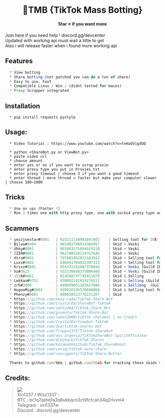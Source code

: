 <h1 align="center">💎TMB {TikTok Mass Botting}</h1>

<p align='center'>
  <b>Star ⭐ if you want more</b><br>
</p>

Join here if you need help ! discord.gg/devcenter
<br>Updated with working api must wait a little to get
<br>Also i will release faster when i found more working api

## Features
```js
  * View botting
  * Share botting (not patched you can do a ton of share)
  * Easy to use, Fast
  * Compatible Linux / Win / (didnt tested for macos)
  * Proxy Scrapper integrated
```

## Installation
```
  * pip install requests pystyle
```

##  Usage:
```
  * Video Tutorial : https://www.youtube.com/watch?v=tnHadVigdQQ

  * python <ShareBot.py or ViewBot.py>
  * paste video url
  * choose amount
  * enter yes or no if you want to scrap proxie
  * enter proxy type you put in Proxies.txt
  * enter proxy timeout | choose 3 if you want a good timeout
  * enter thread | more thread = faster but make your computer slower | choose 100~1000
```

## Tricks
```js
  * Use on vps (Faster !)
  * Run 3 times one with http proxy type, one with socks4 proxy type and same for socks5
```

## Scammers
```js
  * yezzjoestar#0001   | 923211134901841982    | Selling tool for 20E
  * Biloo#8484         | 963482748914384957    | Skid + Veski
  * Uhky#0001          | 955883575604019310    | Skid + Veski
  * ΞZIR#0001          | 962708528118767646    | Skid + Veski
  * Xtro#0001          | 797801852833103912    | Skid + Selling tool for 20E (friend of yezzjoestar)
  * Luxs#0002          | 646941764032397313    | Skid + Selling tool for 20$
  * Krsxz#0001         | 954372342887378944    | Skid + Veski (Guild ID: 965193120700596244)
  * hz#3623            | 933330648373006406    | Skid + Veski (Guild ID: 960149739268112454)
  * 151k#6661          | 814508737745911878    | Skid & Selling
  * Lekkas#9751        | 938092182819176511    | Skid & Selling (Guild ID: 951470783077679104)
  * zrh#2000           | 840699051103617084    | Skid & Sellibng  (Guild ID: 940236490691182632)
  * HugooMig#0001      | 939910195570688060    | Skid & Selling tool for 5E
  * Phenzy#0001        | 680050523776221207    | Skid
  * https://github.com/moxy-code/TikTok-Share-Bot
  * https://github.com/CrystalEU/ShareBot-Tiktok
  * https://github.com/zenty404/TikTok_Share_Bot
  * https://github.com/gsventu/Tiktok-Share-Bot
  * https://github.com/ladas2000/tiktok-sharebot | no Credit
  * https://github.com/CrystalEU/Viewbot-Tiktok
  * https://github.com/2wz/tiktok-shares-bot
  * https://github.com/floppa1337/Tiktok-Sharebot
  * https://github.com/dos-argenta/TikTokShareBot-SpiritOfStalker
  * https://github.com/drezhack/TikTok-Shares
  * https://github.com/KazamaOnGithub/TikTok_ShareBoost
  * https://github.com/voxiq/tiktok-auto-share
  * https://github.com/useragents/TikTok-Share-Botter
  
  Thanks to github.com/b6m | github.com/00a1 for tracking these skids & scammers !
```

##  Credits:
 > [![](https://cdn.discordapp.com/avatars/916040642369552414/a_1b5cc1dee6489570f593d1117a775fc7.gif?size=40)](https://github.com/wizz1337) <br>Xin1337 / Wizz1337 :
 <br>BTC : bc1q7qetejfa3q8ukkqcn3ct9fctcah34q2rlvvnl4
 <br>Telegram : xin1337w
 <br>Discord : discord.gg/devcenter
